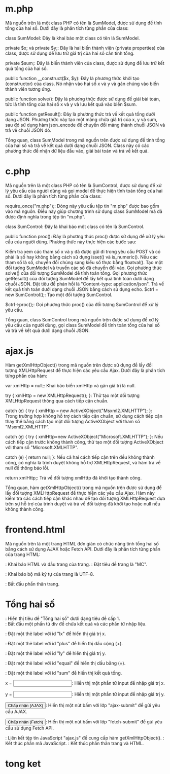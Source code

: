 # m.php
Mã nguồn trên là một class PHP có tên là SumModel, được sử dụng để tính tổng của hai số. Dưới đây là phân tích từng phần của class:

class SumModel: Đây là khai báo một class có tên là SumModel.

private $x; và private $y;: Đây là hai biến thành viên (private properties) của class, được sử dụng để lưu trữ giá trị của hai số cần tính tổng.

private $sum;: Đây là biến thành viên của class, được sử dụng để lưu trữ kết quả tổng của hai số.

public function __construct($x, $y): Đây là phương thức khởi tạo (constructor) của class. Nó nhận vào hai số x và y và gán chúng vào biến thành viên tương ứng.

public function solve(): Đây là phương thức được sử dụng để giải bài toán, tức là tính tổng của hai số x và y và lưu kết quả vào biến $sum.

public function getResult(): Đây là phương thức trả về kết quả tổng dưới dạng JSON. Phương thức này tạo một mảng chứa giá trị của x, y và sum, sau đó sử dụng hàm json_encode để chuyển đổi mảng thành chuỗi JSON và trả về chuỗi JSON đó.

Tổng quan, class SumModel trong mã nguồn trên được sử dụng để tính tổng của hai số và trả về kết quả dưới dạng chuỗi JSON. Class này có các phương thức để nhận dữ liệu đầu vào, giải bài toán và trả về kết quả.

# c.php
Mã nguồn trên là một class PHP có tên là SumControl, được sử dụng để xử lý yêu cầu của người dùng và gọi model để thực hiện tính toán tổng của hai số. Dưới đây là phân tích từng phần của class:

require_once("m.php");: Dòng này yêu cầu tệp tin "m.php" được bao gồm vào mã nguồn. Điều này giúp chương trình sử dụng class SumModel mà đã được định nghĩa trong tệp tin "m.php".

class SumControl: Đây là khai báo một class có tên là SumControl.

public function proc(): Đây là phương thức proc() được sử dụng để xử lý yêu cầu của người dùng. Phương thức này thực hiện các bước sau:

Kiểm tra xem các tham số x và y đã được gửi đi trong yêu cầu POST và có phải là số hay không bằng cách sử dụng isset() và is_numeric().
Nếu các tham số là số, chuyển đổi chúng sang kiểu số thực bằng floatval().
Tạo một đối tượng SumModel và truyền các số đã chuyển đổi vào.
Gọi phương thức solve() của đối tượng SumModel để tính toán tổng.
Gọi phương thức getResult() của đối tượng SumModel để lấy kết quả tính toán dưới dạng chuỗi JSON.
Đặt tiêu đề phản hồi là "Content-type: application/json".
Trả về kết quả tính toán dưới dạng chuỗi JSON bằng cách sử dụng echo.
$ctrl = new SumControl();: Tạo một đối tượng SumControl.

$ctrl->proc();: Gọi phương thức proc() của đối tượng SumControl để xử lý yêu cầu.

Tổng quan, class SumControl trong mã nguồn trên được sử dụng để xử lý yêu cầu của người dùng, gọi class SumModel để tính toán tổng của hai số và trả về kết quả dưới dạng chuỗi JSON.

# ajax.js
Hàm getXmlHttpObject() trong mã nguồn trên được sử dụng để lấy đối tượng XMLHttpRequest để thực hiện các yêu cầu Ajax. Dưới đây là phân tích từng phần của hàm:

var xmlHttp = null;: Khai báo biến xmlHttp và gán giá trị là null.

try { xmlHttp = new XMLHttpRequest(); }: Thử tạo một đối tượng XMLHttpRequest thông qua cách tiếp cận chuẩn.

catch (e) { try { xmlHttp = new ActiveXObject("Msxml2.XMLHTTP"); }: Trong trường hợp không hỗ trợ cách tiếp cận chuẩn, sử dụng cách tiếp cận thay thế bằng cách tạo một đối tượng ActiveXObject với tham số "Msxml2.XMLHTTP".

catch (e) { try { xmlHttp=new ActiveXObject("Microsoft.XMLHTTP"); }: Nếu cách tiếp cận trước không thành công, thử tạo một đối tượng ActiveXObject với tham số "Microsoft.XMLHTTP".

catch (e) { return null; }: Nếu cả hai cách tiếp cận trên đều không thành công, có nghĩa là trình duyệt không hỗ trợ XMLHttpRequest, và hàm trả về null để thông báo lỗi.

return xmlHttp;: Trả về đối tượng xmlHttp đã khởi tạo thành công.

Tổng quan, hàm getXmlHttpObject() trong mã nguồn trên được sử dụng để lấy đối tượng XMLHttpRequest để thực hiện các yêu cầu Ajax. Hàm này kiểm tra các cách tiếp cận khác nhau để tạo đối tượng XMLHttpRequest dựa trên sự hỗ trợ của trình duyệt và trả về đối tượng đã khởi tạo hoặc null nếu không thành công.



# frontend.html
Mã nguồn trên là một trang HTML đơn giản có chức năng tính tổng hai số bằng cách sử dụng AJAX hoặc Fetch API. Dưới đây là phân tích từng phần của trang HTML:

<!DOCTYPE html><html><head>: Khai báo HTML và đầu trang của trang.

<title>MC</title>: Đặt tiêu đề trang là "MC".

<meta charset="utf-8">: Khai báo bộ mã ký tự của trang là UTF-8.

<body>: Bắt đầu phần thân trang.

<h1>Tổng hai số</h1>: Hiển thị tiêu đề "Tổng hai số" dưới dạng tiêu đề cấp 1.

<div>: Bắt đầu một phần tử div để chứa kết quả và các phần tử nhập liệu.

<label id="lx"></label>: Đặt một thẻ label với id "lx" để hiển thị giá trị x.

<label id="plus"></label>: Đặt một thẻ label với id "plus" để hiển thị dấu cộng (+).

<label id="ly"></label>: Đặt một thẻ label với id "ly" để hiển thị giá trị y.

<label id="equal"></label>: Đặt một thẻ label với id "equal" để hiển thị dấu bằng (=).

<label id="sum"></label>: Đặt một thẻ label với id "sum" để hiển thị kết quả tổng.

x = <input type="number"  id="x"/>: Hiển thị một phần tử input để nhập giá trị x.

y = <input type="number"  id="y"/>: Hiển thị một phần tử input để nhập giá trị y.

<input type="button" class="ajax-submit" value="Chấp nhận (AJAX)"/>: Hiển thị một nút bấm với lớp "ajax-submit" để gửi yêu cầu AJAX.

<input type="button" class="fetch-submit" value="Chấp nhận (Fetch)"/>: Hiển thị một nút bấm với lớp "fetch-submit" để gửi yêu cầu sử dụng Fetch API.

<script type="text/javascript" src="ajax.js"></script>: Liên kết tệp tin JavaScript "ajax.js" để cung cấp hàm getXmlHttpObject().

<script>: Bắt đầu phần mã JavaScript.

document.querySelector(".ajax-submit").onclick = function() { ... }: Định nghĩa một sự kiện click cho nút bấm với lớp "ajax-submit". Khi được nhấp vào, sự kiện này sẽ gửi một yêu cầu AJAX để tính tổng hai số.

let xmlhttp = getXmlHttpObject();: Gọi hàm getXmlHttpObject() để lấy đối tượng XMLHttpRequest.

xmlhttp.onreadystatechange = function() { ... }: Định nghĩa một hàm xử lý sự kiện để xử lý kết quả trả về từ yêu cầu AJAX.

xmlhttp.open("POST", "c.php", true);: Thiết lập phương thức và URL của yêu cầu AJAX.

xmlhttp.setRequestHeader("Content-Type", "application/x-www-form-urlencoded");: Thiết lập tiêu đề yêu cầu để chỉ định loại dữ liệu gửi đi.

xmlhttp.send("x=" + document.getElementById("x").value + "&y=" + document.getElementById("y").value);: Gửi yêu cầu AJAX với dữ liệu là giá trị x và y từ phần tử nhập liệu.

document.querySelector(".fetch-submit").onclick = function() {... }: Định nghĩa một sự kiện click cho nút bấm với lớp "fetch-submit". Khi được nhấp vào, sự kiện này sẽ gửi một yêu cầu sử dụng Fetch API để tính tổng hai số.

fetch("c.php", { ... }): Gửi yêu cầu POST bằng Fetch API đến URL "c.php" với dữ liệu là giá trị x và y từ phần tử nhập liệu.

then(response => { ... }): Xử lý phản hồi từ yêu cầu Fetch API.

response.json().then(o => { ... }): Chuyển đổi dữ liệu nhận được thành đối tượng JavaScript và xử lý nó.

document.getElementById("lx").innerHTML = o.x;: Cập nhật giá trị x trong phần tử có id "lx".

document.getElementById("ly").innerHTML = o.y;: Cập nhật giá trị y trong phần tử có id "ly".

document.getElementById("sum").innerHTML = o.sum;: Cập nhật kết quả tổng trong phần tử có id "sum".

document.getElementById("plus").innerHTML = " + ";: Cập nhật dấu cộng (+) trong phần tử có id "plus".

document.getElementById("equal").innerHTML = " = ";: Cập nhật dấu bằng (=) trong phần tử có id "equal".

document.getElementById("x").value = o.x;: Cập nhật giá trị x trong phần tử nhập liệu có id "x".

document.getElementById("y").value = o.y;: Cập nhật giá trị y trong phần tử nhập liệu có id "y".

</script>: Kết thúc phần mã JavaScript.

</body></html>: Kết thúc phần thân trang và HTML.

# tong ket
